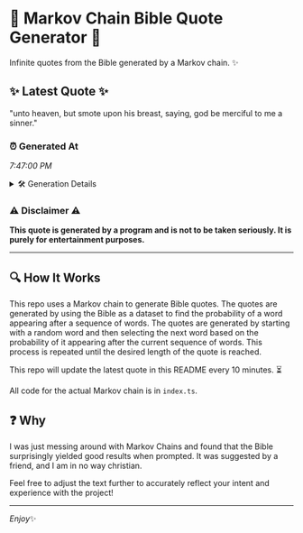 # 📖 Markov Chain Bible Quote Generator 📖

Infinite quotes from the Bible generated by a Markov chain. ✨

## ✨ Latest Quote ✨
"unto heaven, but smote upon his breast, saying, god be merciful to me a sinner."

### ⏰ Generated At
*7:47:00 PM*

<details>
    <summary>🛠️ Generation Details</summary>
    <p>
        <strong>🌱 Seed:</strong> unto<br>
        <strong>🔄 Iterations:</strong> 14<br>
        <strong>📜 Context History:</strong><br>[ unto ]: heaven,<br>[ unto, heaven, ]: but<br>[ unto, heaven,, but ]: smote<br>[ unto, heaven,, but, smote ]: upon<br>[ unto, heaven,, but, smote, upon ]: his<br>[ unto, heaven,, but, smote, upon, his ]: breast,<br>[ heaven,, but, smote, upon, his, breast, ]: saying,<br>[ but, smote, upon, his, breast,, saying, ]: god<br>[ smote, upon, his, breast,, saying,, god ]: be<br>[ upon, his, breast,, saying,, god, be ]: merciful<br>[ his, breast,, saying,, god, be, merciful ]: to<br>[ breast,, saying,, god, be, merciful, to ]: me<br>[ saying,, god, be, merciful, to, me ]: a<br>[ god, be, merciful, to, me, a ]: sinner.<br>
    </p>
</details>

### ⚠️ Disclaimer ⚠️
**This quote is generated by a program and is not to be taken seriously. It is purely for entertainment purposes.**

---

## 🔍 How It Works

This repo uses a Markov chain to generate Bible quotes. The quotes are generated by using the Bible as a dataset to find the probability of a word appearing after a sequence of words. The quotes are generated by starting with a random word and then selecting the next word based on the probability of it appearing after the current sequence of words. This process is repeated until the desired length of the quote is reached.

This repo will update the latest quote in this README every 10 minutes. ⏳

All code for the actual Markov chain is in `index.ts`.

## ❓ Why

I was just messing around with Markov Chains and found that the Bible surprisingly yielded good results when prompted. 
It was suggested by a friend, and I am in no way christian.

Feel free to adjust the text further to accurately reflect your intent and experience with the project!

---

*Enjoy*✨
